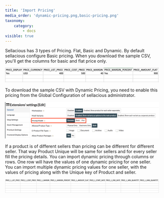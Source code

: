 ```yaml
---
title: 'Import Pricing'
media_order: 'dynamic-pricing.png,basic-pricing.png'
taxonomy:
    category:
        - docs
visible: true
---
```


Sellacious has 3 types of Pricing. Flat, Basic and Dynamic. By default sellacious configure Basic pricing. When you download the sample CSV, you'll get the columns for basic and flat price only.

![](basic-pricing.png)

To download the sample CSV with Dynamic Pricing, you need to enable this pricing from the Global Configuration of sellacious administrator.

![](dynamic-pricing.png)

If a product is of different sellers than pricing can be different for different seller. That way Product Unique will be same for sellers and for every seller fill the pricing details. You can import dynamic pricing through columns or rows. One row will have the values of one dynamic pricing for one seller. You can import multiple dynamic pricing values for one seller, with the values of pricing along with the Unique key of Product and seller.

![](dynamic.png)

